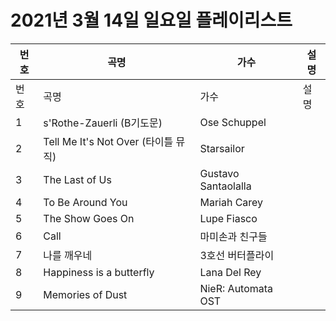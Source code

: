 # 2021년 3월 14일 일요일 플레이리스트

| 번호 | 곡명 | 가수 | 설명 |
|------|------|------|------|
| 번호 | 곡명 | 가수 | 설명 |
| 1 | s'Rothe-Zauerli (B기도문) | Ose Schuppel |  |
| 2 | Tell Me It's Not Over (타이틀 뮤직) | Starsailor |  |
| 3 | The Last of Us | Gustavo Santaolalla |  |
| 4 | To Be Around You | Mariah Carey |  |
| 5 | The Show Goes On | Lupe Fiasco |  |
| 6 | Call | 마미손과 친구들 |  |
| 7 | 나를 깨우네 | 3호선 버터플라이 |  |
| 8 | Happiness is a butterfly | Lana Del Rey |  |
| 9 | Memories of Dust | NieR: Automata OST |  |
